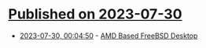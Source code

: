 # [Published on 2023-07-30](index.md)

* [2023-07-30, 00:04:50](https://lobste.rs/s/pnatej/amd_based_freebsd_desktop) - [AMD Based FreeBSD Desktop](https://vermaden.wordpress.com/2023/07/30/amd-based-freebsd-desktop/)
